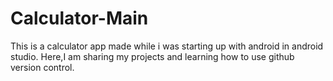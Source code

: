 # Calculator-Main
This is a calculator app made while i was starting up with android in android studio.
Here,I am sharing my projects and learning how to use github version control.
